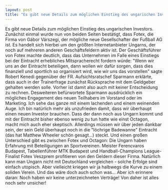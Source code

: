 ```yaml
---
layout: post
title: "Es gibt neue Details zum möglichen Einstieg des ungarischen Investors."
---
```


Es gibt neue Details zum möglichen Einstieg des ungarischen Investors. Zunächst einmal wurde nun von beiden Seiten bestätigt, dass Fotex, die Firma von Gábor Várszegi, der mögliche neue Gesellschafter der Fußball AG ist. Es handelt sich hierbei um den größten Internetanbieter Ungarns, der noch auf mehreren anderen Geschäftsfeldern aktiv ist. Der Geschäftsführer von Fotex machte deutlich, dass das Unternehmen im Falle eines Einstiegs bei der Eintracht erhebliches Mitspracherecht fordern würde: "Wenn wir uns an der Eintracht beteiligen, dann wollen wir dafür sorgen, dass dies finanziell und sportlich so organisiert wird, wie wir uns das vorstellen" sagte Robert Kenedi gegenüber der FR. Aufsichtsratschef Sparmann erklärte, dass auch in der Trainerfrage zunächst Rücksprache mit dem Geldgeber gehalten werden solle. Vorher ist damit also auch mit keiner Entscheidung zu rechnen. Desweiteren befürwortete Sparmann ausdrücklich ein mögliches Engagement des neuen Teilhabers im Vorstand oder im Marketing. Ich sehe das ganze mit einem lachenden und einem weinenden Auge. Ich bin natürlich mehr als unzufrieden damit, dass wir überhaupt einen neuen Investor brauchen. Dass der dann noch aus Ungarn kommt und mit der Eintracht bisher ebenso wenig zu tun hatte wie einst Octagon, macht mich auch eher skeptisch. Allerdings müssen wir über jeden dankbar sein, der sein Geld überhaupt noch in die "löchrige Badewanne" Eintracht (das hat Matthew Wheeler schön gesagt...) steckt. Und einen großen Unterschied gibt es zwischen Fotex und Octagon: Die Ungarn haben Erfahrung mit Beteiligungen an Sportvereinen. Meister Ferencvaros Budapest, Tabellenführer MTK Budapest und Handball-Champions League-Finalist Fotex Veszprem profitieren von den Geldern dieser Firma. Natürlich kann man Ungarn nicht mit Deutschland vergleichen - solche Erfolge sind einfach utopisch. Aber vielleicht kriegen wir ja halbwegs die Kurve zu einem soliden Verein. Und das wäre doch auch schon was... Aber ich erinnere daran: Noch haben wir keine unterzeichneten Verträge! Von daher ist alles noch sehr unsicher!

